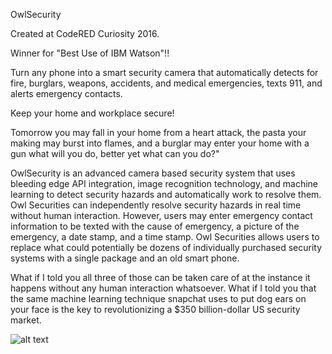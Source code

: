 OwlSecurity

Created at CodeRED Curiosity 2016.

Winner for "Best Use of IBM Watson"!!



Turn any phone into a smart security camera that automatically detects for fire, burglars, weapons, accidents, and medical emergencies, texts 911, and alerts emergency contacts.

Keep your home and workplace secure!

Tomorrow you may fall in your home from a heart attack, the pasta your making may burst into flames, and a burglar may enter your home with a gun what will you do, better yet what can you do?"

OwlSecurity is an advanced camera based security system that uses bleeding edge API integration, image recognition technology, and machine learning to detect security hazards and automatically work to resolve them. Owl Securities can independently resolve security hazards in real time without human interaction. However, users may enter emergency contact information to be texted with the cause of emergency, a picture of the emergency, a date stamp, and a time stamp. Owl Securities allows users to replace what could potentially be dozens of individually purchased security systems with a single package and an old smart phone.

What if I told you all three of those can be taken care of at the instance it happens without any human interaction whatsoever. What if I told you that the same machine learning technique snapchat uses to put dog ears on your face is the key to revolutionizing a $350 billion-dollar US security market.

![alt text](http://i.imgur.com/0hu72qy.png?1)


